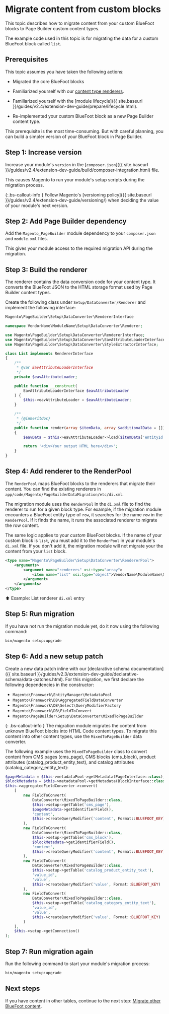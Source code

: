# Migrate content from custom blocks

This topic describes how to migrate content from your custom BlueFoot blocks to Page Builder custom content types.

The example code used in this topic is for migrating the data for a custom BlueFoot block called `list`.

## Prerequisites

This topic assumes you have taken the following actions:

-  Migrated the core BlueFoot blocks

-  Familiarized yourself with our [content type renderers](how-content-migration-works.md).

-  Familiarized yourself with the [module lifecycle]({{ site.baseurl }}/guides/v2.4/extension-dev-guide/prepare/lifecycle.html).

-  Re-implemented your custom BlueFoot block as a new Page Builder content type.

  This prerequisite is the most time-consuming. But with careful planning, you can build a simpler version of your BlueFoot block in Page Builder.

## Step 1: Increase version

Increase your module's `version` in the [`composer.json`]({{ site.baseurl }}/guides/v2.4/extension-dev-guide/build/composer-integration.html) file.

This causes Magento to run your module's setup scripts during the migration process.

{:.bs-callout-info }
Follow Magento's [versioning policy]({{ site.baseurl }}/guides/v2.4/extension-dev-guide/versioning/) when deciding the value of your module's next version.

## Step 2: Add Page Builder dependency

Add the `Magento_PageBuilder` module dependency to your `composer.json` and `module.xml` files.

This gives your module access to the required migration API during the migration.

## Step 3: Build the renderer

The renderer contains the data conversion code for your content type. It converts the BlueFoot JSON to the HTML storage format used by Page Builder content types.

Create the following class under `Setup/DataConverter/Renderer` and implement the following interface:

```php
Magento\PageBuilder\Setup\DataConverter\RendererInterface
```

```php
namespace VendorName\ModuleName\Setup\DataConverter\Renderer;

use Magento\PageBuilder\Setup\DataConverter\RendererInterface;
use Magento\PageBuilder\Setup\DataConverter\EavAttributeLoaderInterface;
use Magento\PageBuilder\Setup\DataConverter\StyleExtractorInterface;

class List implements RendererInterface
{
    /**
     * @var EavAttributeLoaderInterface
     */
    private $eavAttributeLoader;

    public function __construct(
        EavAttributeLoaderInterface $eavAttributeLoader
    ) {
        $this->eavAttributeLoader = $eavAttributeLoader;
    }

    /**
     * {@inheritdoc}
     */
    public function render(array $itemData, array $additionalData = [])
    {
        $eavData = $this->eavAttributeLoader->load($itemData['entityId']);

        return '<div>Your output HTML here</div>';
    }
}
```

## Step 4: Add renderer to the RenderPool

The `RenderPool` maps BlueFoot blocks to the renderers that migrate their content. You can find the existing renderers in `app/code/Magento/PageBuilderDataMigration/etc/di.xml`.

The migration module uses the `RenderPool` in the `di.xml` file to find the renderer to run for a given block type. For example, if the migration module encounters a BlueFoot entity type of `row`, it searches for the name `row` in the `RenderPool`. If it finds the name, it runs the associated renderer to migrate the row content.

The same logic applies to your _custom_ BlueFoot blocks. If the name of your custom block is `list`, you must add it to the `RenderPool` in your module's `di.xml` file. If you don't add it, the migration module will not migrate your the content from your `list` block.

```xml
<type name="Magento\PageBuilder\Setup\DataConverter\RendererPool">
    <arguments>
        <argument name="renderers" xsi:type="array">
            <item name="list" xsi:type="object">VendorName\ModuleName\Setup\DataConverter\Renderer\List</item>
        </argument>
    </arguments>
</type>
```
:arrow_up: Example: List renderer `di.xml` entry

## Step 5: Run migration

If you have not run the migration module yet, do it now using the following command:

```bash
bin/magento setup:upgrade
```

## Step 6: Add a new setup patch
Create a new data patch inline with our [declarative schema documentation]({{ site.baseurl }}/guides/v2.3/extension-dev-guide/declarative-schema/data-patches.html). For this migration, we first declare the following dependencies in the constructor:

-  `Magento\Framework\EntityManager\MetadataPool`
-  `Magento\Framework\DB\AggregatedFieldDataConverter`
-  `Magento\Framework\DB\Select\QueryModifierFactory`
-  `Magento\Framework\DB\FieldToConvert`
-  `Magento\PageBuilder\Setup\DataConverter\MixedToPageBuilder`

{: .bs-callout-info }
The migration module migrates the content from unknown BlueFoot blocks into HTML Code content types. To migrate this content into other content types, use the `MixedToPageBuilder` data converter.

The following example uses the `MixedToPageBuilder` class to convert content from CMS pages (cms_page), CMS blocks (cms_block), product attributes (catalog_product_entity_text), and catalog attributes (catalog_category_entity_text):

```php
$pageMetadata = $this->metadataPool->getMetadata(PageInterface::class);
$blockMetadata = $this->metadataPool->getMetadata(BlockInterface::class);
$this->aggregatedFieldConverter->convert(
    [
        new FieldToConvert(
            DataConverter\MixedToPageBuilder::class,
            $this->setup->getTable('cms_page'),
            $pageMetadata->getIdentifierField(),
            'content',
            $this->createQueryModifier('content', Format::BLUEFOOT_KEY)
        ),
        new FieldToConvert(
            DataConverter\MixedToPageBuilder::class,
            $this->setup->getTable('cms_block'),
            $blockMetadata->getIdentifierField(),
            'content',
            $this->createQueryModifier('content', Format::BLUEFOOT_KEY)
        ),
        new FieldToConvert(
            DataConverter\MixedToPageBuilder::class,
            $this->setup->getTable('catalog_product_entity_text'),
            'value_id',
            'value',
            $this->createQueryModifier('value', Format::BLUEFOOT_KEY)
        ),
        new FieldToConvert(
            DataConverter\MixedToPageBuilder::class,
            $this->setup->getTable('catalog_category_entity_text'),
            'value_id',
            'value',
            $this->createQueryModifier('value', Format::BLUEFOOT_KEY)
        )
    ],
    $this->setup->getConnection()
);
```

## Step 7: Run migration again

Run the following command to start your module's migration process:

```bash
bin/magento setup:upgrade
```

## Next steps

If you have content in other tables, continue to the next step: [Migrate other BlueFoot content](migrate-other-bluefoot-content.md).
